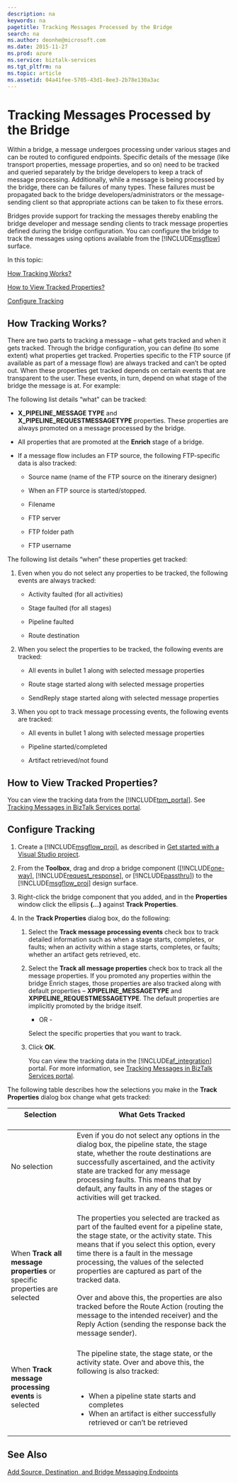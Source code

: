 ```yaml
---
description: na
keywords: na
pagetitle: Tracking Messages Processed by the Bridge
search: na
ms.author: deonhe@microsoft.com
ms.date: 2015-11-27
ms.prod: azure
ms.service: biztalk-services
ms.tgt_pltfrm: na
ms.topic: article
ms.assetid: 04a41fee-5705-43d1-8ee3-2b78e130a3ac
---
```

# Tracking Messages Processed by the Bridge
Within a bridge, a message undergoes processing under various stages and can be routed to configured endpoints. Specific details of the message (like transport properties, message properties, and so on) need to be tracked and queried separately by the bridge developers to keep a track of message processing. Additionally, while a message is being processed by the bridge, there can be failures of many types. These failures must be propagated back to the bridge developers/administrators or the message-sending client so that appropriate actions can be taken to fix these errors.

Bridges provide support for tracking the messages thereby enabling the bridge developer and message sending clients to track message properties defined during the bridge configuration. You can configure the bridge to track the messages using options available from the [!INCLUDE[msgflow](/Token/msgflow_md.md)] surface.

In this topic:

[How Tracking Works?](/Topic/Tracking_Messages_Processed_by_the_Bridge.md#BKMK_HowItWorks)

[How to View Tracked Properties?](/Topic/Tracking_Messages_Processed_by_the_Bridge.md#BKMK_HowToView)

[Configure Tracking](/Topic/Tracking_Messages_Processed_by_the_Bridge.md#BKMK_ConfigureTracking)

## <a name="BKMK_HowItWorks"></a>How Tracking Works?
There are two parts to tracking a message – what gets tracked and when it gets tracked. Through the bridge configuration, you can define (to some extent) what properties get tracked. Properties specific to the FTP source (if available as part of a message flow) are always tracked and can’t be opted out. When these properties get tracked depends on certain events that are transparent to the user. These events, in turn, depend on what stage of the bridge the message is at. For example:

The following list details “what” can be tracked:

- **X_PIPELINE_MESSAGE TYPE** and **X_PIPELINE_REQUESTMESSAGETYPE** properties. These properties are always promoted on a message processed by the bridge.

- All properties that are promoted at the **Enrich** stage of a bridge.

- If a message flow includes an FTP source, the following FTP-specific data is also tracked:

   - Source name (name of the FTP source on the itinerary designer)

   - When an FTP source is started/stopped.

   - Filename

   - FTP server

   - FTP folder path

   - FTP username

The following list details “when” these properties get tracked:

1. Even when you do not select any properties to be tracked, the following events are always tracked:

   - Activity faulted (for all activities)

   - Stage faulted (for all stages)

   - Pipeline faulted

   - Route destination

2. When you select the properties to be tracked, the following events are tracked:

   - All events in bullet 1 along with selected message properties

   - Route stage started along with selected message properties

   - SendReply stage started along with selected message properties

3. When you opt to track message processing events, the following events are tracked:

   - All events in bullet 1 along with selected message properties

   - Pipeline started/completed

   - Artifact retrieved/not found

## <a name="BKMK_HowToView"></a>How to View Tracked Properties?
You can view the tracking data from the [!INCLUDE[tpm_portal](/Token/tpm_portal_md.md)]. See [Tracking Messages in BizTalk Services portal](/Topic/Tracking_Messages_in_BizTalk_Services_portal.md).

## <a name="BKMK_ConfigureTracking"></a>Configure Tracking

1. Create a [!INCLUDE[msgflow_proj](/Token/msgflow_proj_md.md)], as described in [Get started with a Visual Studio project](/Topic/Get_started_with_a_Visual_Studio_project.md).

2. From the **Toolbox**, drag and drop a bridge component ([!INCLUDE[one-way](/Token/one-way_md.md)], [!INCLUDE[request_response](/Token/request_response_md.md)], or [!INCLUDE[passthru](/Token/passthru_md.md)]) to the [!INCLUDE[msgflow_proj](/Token/msgflow_proj_md.md)] design surface.

3. Right-click the bridge component that you added, and in the **Properties** window click the ellipsis **(…)** against **Track Properties**.

4. In the **Track Properties** dialog box, do the following:

   1. Select the **Track message processing events** check box to track detailed information such as when a stage starts, completes, or faults; when an activity within a stage starts, completes, or faults; whether an artifact gets retrieved, etc.

   2. Select the **Track all message properties** check box to track all the message properties. If you promoted any properties within the bridge Enrich stages, those properties are also tracked along with default properties – **XPIPELINE_MESSAGETYPE** and **XPIPELINE_REQUESTMESSAGETYPE**. The default properties are implicitly promoted by the bridge itself.

      - OR -

      Select the specific properties that you want to track.

   3. Click **OK**.

      You can view the tracking data in the [!INCLUDE[af_integration](/Token/af_integration_md.md)] portal. For more information, see [Tracking Messages in BizTalk Services portal](/Topic/Tracking_Messages_in_BizTalk_Services_portal.md).

The following table describes how the selections you make in the **Track Properties** dialog box change what gets tracked:

|Selection <br /> <br />|What Gets Tracked <br /> <br />|
|-------------|---------------------|
|No selection <br /> <br />|Even if you do not select any options in the dialog box, the pipeline state, the stage state, whether the route destinations are successfully ascertained, and the activity state are tracked for any message processing faults. This means that by default, any faults in any of the stages or activities will get tracked. <br /> <br />|
|When **Track all message properties** or specific properties are selected <br /> <br />|The properties you selected are tracked as part of the faulted event for a pipeline state, the stage state, or the activity state. This means that if you select this option, every time there is a fault in the message processing, the values of the selected properties are captured as part of the tracked data. <br /> <br />Over and above this, the properties are also tracked before the Route Action (routing the message to the intended receiver) and the Reply Action (sending the response back the message sender). <br /> <br />|
|When **Track message processing events** is selected <br /> <br />|The pipeline state, the stage state, or the activity state. Over and above this, the following is also tracked: <br /> <br /><ul><li>When a pipeline state starts and completes </li><li>When an artifact is either successfully retrieved or can’t be retrieved </li> </ul>|

## See Also
[Add Source, Destination, and Bridge Messaging Endpoints](/Topic/Add_Source,_Destination,_and_Bridge_Messaging_Endpoints.md)

